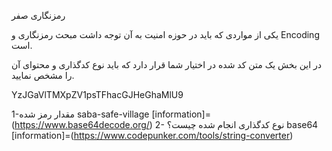  رمزنگاری صفر


یکی از مواردی که باید در حوزه امنیت به آن توجه داشت مبحث رمزنگاری و Encoding است.

در این بخش یک متن کد شده در اختیار شما قرار دارد که باید نوع کدگذاری و محتوای آن را مشخص نمایید.

YzJGaVlTMXpZV1psTFhacGJHeGhaMlU9

1-مقدار رمز شده 
saba-safe-village
[information]=(https://www.base64decode.org/)
2-
نوع کدگذاری انجام شده چیست؟ 
base64
[information]=(https://www.codepunker.com/tools/string-converter)
